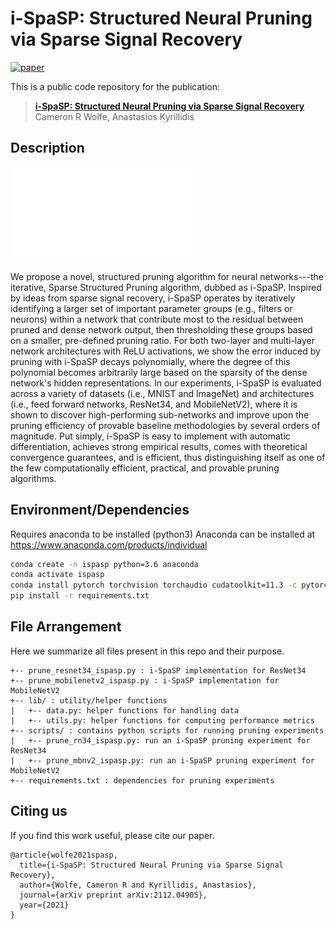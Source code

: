 # i-SpaSP: Structured Neural Pruning via Sparse Signal Recovery
[![paper](https://img.shields.io/badge/Paper-arXiv-b31b1b)](https://arxiv.org/abs/2112.04905)
&nbsp;

This is a public code repository for the publication:
> [**i-SpaSP: Structured Neural Pruning via Sparse Signal Recovery**](https://arxiv.org/abs/2112.04905)<br>
> Cameron R Wolfe, Anastasios Kyrillidis<br>

## Description

![](./repo_images/synthetic_compress.pdf)

We propose a novel, structured pruning algorithm for neural networks---the iterative, Sparse Structured Pruning algorithm, dubbed as i-SpaSP.
Inspired by ideas from sparse signal recovery, i-SpaSP operates by iteratively identifying a larger set of important parameter groups (e.g., filters or neurons) within a network that contribute most to the residual between pruned and dense network output, then thresholding these groups based on a smaller, pre-defined pruning ratio.
For both two-layer and multi-layer network architectures with ReLU activations, we show the error induced by pruning with i-SpaSP decays polynomially, where the degree of this polynomial becomes arbitrarily large based on the sparsity of the dense network's hidden representations.
In our experiments, i-SpaSP is evaluated across a variety of datasets (i.e., MNIST and ImageNet) and architectures (i.e., feed forward networks, ResNet34, and MobileNetV2), where it is shown to discover high-performing sub-networks and improve upon the pruning efficiency of provable baseline methodologies by several orders of magnitude.
Put simply, i-SpaSP is easy to implement with automatic differentiation, achieves strong empirical results, comes with theoretical convergence guarantees, and is efficient, thus distinguishing itself as one of the few computationally efficient, practical, and provable pruning algorithms.

## Environment/Dependencies

Requires anaconda to be installed (python3)
Anaconda can be installed at https://www.anaconda.com/products/individual

```bash
conda create -n ispasp python=3.6 anaconda
conda activate ispasp
conda install pytorch torchvision torchaudio cudatoolkit=11.3 -c pytorch
pip install -r requirements.txt
```

## File Arrangement

Here we summarize all files present in this repo and their purpose.
```
+-- prune_resnet34_ispasp.py : i-SpaSP implementation for ResNet34
+-- prune_mobilenetv2_ispasp.py : i-SpaSP implementation for MobileNetV2
+-- lib/ : utility/helper functions
|   +-- data.py: helper functions for handling data
|   +-- utils.py: helper functions for computing performance metrics
+-- scripts/ : contains python scripts for running pruning experiments
|   +-- prune_rn34_ispasp.py: run an i-SpaSP pruning experiment for ResNet34  
|   +-- prune_mbnv2_ispasp.py: run an i-SpaSP pruning experiment for MobileNetV2
+-- requirements.txt : dependencies for pruning experiments
```

## Citing us
If you find this work useful, please cite our paper.
```
@article{wolfe2021spasp,
  title={i-SpaSP: Structured Neural Pruning via Sparse Signal Recovery},
  author={Wolfe, Cameron R and Kyrillidis, Anastasios},
  journal={arXiv preprint arXiv:2112.04905},
  year={2021}
}
```
